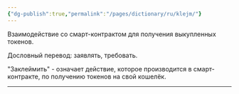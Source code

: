 ```yaml
---
{"dg-publish":true,"permalink":"/pages/dictionary/ru/klejm/"}
---
```



Взаимодействие со смарт-контрактом для получения выкупленных токенов.

Дословный перевод: заявлять, требовать.

"Заклеймить" - означает действие, которое производится в смарт-контракте, по получению токенов на свой кошелёк.

---
